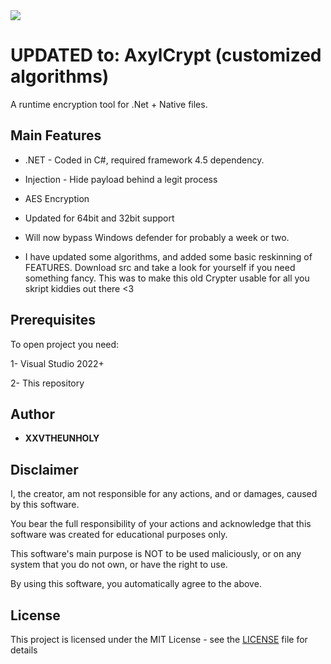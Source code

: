 
<img src="[https://imgs.search.brave.com/kvh2Zwc1vnkg5MWbgLuWzPM_Bwh-INsYRHmMcQ7ZMO8/rs:fit:860:0:0/g:ce/aHR0cHM6Ly9zb2Ny/YWRhci5pby93cC1j/b250ZW50L3VwbG9h/ZHMvMjAyMy8wNy9m/dWQtMTIucG5n]">

# UPDATED to: AxylCrypt (customized algorithms)

A runtime encryption tool for .Net + Native files.

## Main Features

* .NET - Coded in C#, required framework 4.5 dependency.
 
* Injection - Hide payload behind a legit process
* AES Encryption
* Updated for 64bit and 32bit support
* Will now bypass Windows defender for probably a week or two.
* I have updated some algorithms, and added some basic reskinning of FEATURES. Download src and take a look for yourself if you need something fancy. This was to make this old Crypter usable for all you skript kiddies out there <3 
  
 
## Prerequisites

To open project you need:

1- Visual Studio 2022+

2- This repository


## Author

* **XXVTHEUNHOLY** 


## Disclaimer

I, the creator, am not responsible for any actions, and or damages, caused by this software.

You bear the full responsibility of your actions and acknowledge that this software was created for educational purposes only.

This software's main purpose is NOT to be used maliciously, or on any system that you do not own, or have the right to use.

By using this software, you automatically agree to the above.


## License

This project is licensed under the MIT License - see the [LICENSE](/LICENSE) file for details
